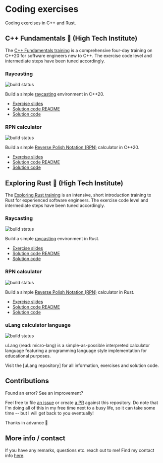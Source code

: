 # Coding exercises

Coding exercises in C++ and Rust.

## C++ Fundamentals 🔩 (High Tech Institute)

The [C++ Fundamentals training](https://www.hightechinstitute.nl/courses/c-fundamentals/) is a comprehensive four-day training on C++20 for software engineers new to C++.
The exercise code level and intermediate steps have been tuned accordingly.

### Raycasting

![build status](https://github.com/krisvanrens/coding-exercises/actions/workflows/cpp-raycasting.yml/badge.svg)

Build a simple [raycasting](https://en.wikipedia.org/wiki/Ray_casting) environment in C++20.

- [Exercise slides](https://krisvanrens.github.io/coding-exercises/cpp-fundamentals-exercises/module_xx-exercise-raycasting.html)
- [Solution code README](https://krisvanrens.github.io/coding-exercises/cpp-fundamentals-exercises/raycasting)
- [Solution code](https://github.com/krisvanrens/coding-exercises/tree/main/cpp-fundamentals-exercises/raycasting)

### RPN calculator

![build status](https://github.com/krisvanrens/coding-exercises/actions/workflows/cpp-rpn-calculator.yml/badge.svg)

Build a simple [Reverse Polish Notation (RPN)](https://en.wikipedia.org/wiki/Reverse_Polish_notation) calculator in C++20.

- [Exercise slides](https://krisvanrens.github.io/coding-exercises/cpp-fundamentals-exercises/module_xx-exercise-rpn-calculator.html)
- [Solution code README](https://krisvanrens.github.io/coding-exercises/cpp-fundamentals-exercises/rpn-calculator)
- [Solution code](https://github.com/krisvanrens/coding-exercises/tree/main/cpp-fundamentals-exercises/rpn-calculator)

## Exploring Rust 🦀 (High Tech Institute)

The [Exploring Rust training](https://www.hightechinstitute.nl/courses/exploring-rust/) is an intensive, short introduction training to Rust for experienced software engineers.
The exercise code level and intermediate steps have been tuned accordingly.

### Raycasting

![build status](https://github.com/krisvanrens/coding-exercises/actions/workflows/rust-raycasting.yml/badge.svg)

Build a simple [raycasting](https://en.wikipedia.org/wiki/Ray_casting) environment in Rust.

- [Exercise slides](https://krisvanrens.github.io/coding-exercises/exploring-rust-exercises/part_x-exercise-raycasting.html)
- [Solution code README](https://krisvanrens.github.io/coding-exercises/exploring-rust-exercises/raycasting)
- [Solution code](https://github.com/krisvanrens/coding-exercises/tree/main/exploring-rust-exercises/raycasting)

### RPN calculator

![build status](https://github.com/krisvanrens/coding-exercises/actions/workflows/rust-rpn-calculator.yml/badge.svg)

Build a simple [Reverse Polish Notation (RPN)](https://en.wikipedia.org/wiki/Reverse_Polish_notation) calculator in Rust.

- [Exercise slides](https://krisvanrens.github.io/coding-exercises/exploring-rust-exercises/part_x-exercise-rpn-calculator.html)
- [Solution code README](https://krisvanrens.github.io/coding-exercises/exploring-rust-exercises/rpn-calculator)
- [Solution code](https://github.com/krisvanrens/coding-exercises/tree/main/exploring-rust-exercises/rpn-calculator)

### uLang calculator language

![build status](https://codeberg.org/krisvanrens/ulang/actions/workflows/build-and-test.yml/badge.svg?branch=main)

uLang (read: micro-lang) is a simple-as-possible interpreted calculator language featuring a programming language style implementation for educational purposes.

Visit the [uLang repository] for all information, exercises and solution code.

## Contributions

Found an error?
See an improvement?

Feel free to file [an issue](https://github.com/krisvanrens/coding-exercises/issues/new/choose) or create [a PR](https://github.com/krisvanrens/coding-exercises/pulls) against this repository.
Do note that I'm doing all of this in my free time next to a busy life, so it can take some time -- but I will get back to you eventually!

Thanks in advance 🙂

## More info / contact

If you have any remarks, questions etc. reach out to me!
Find my contact info [here](https://vanrens.org).

